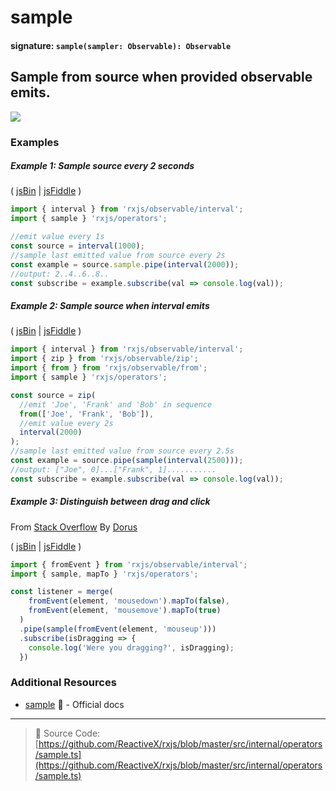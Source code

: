 # sample

#### signature: `sample(sampler: Observable): Observable`

## Sample from source when provided observable emits.

<a href="https://ultimateangular.com/?ref=76683_kee7y7vk"><img src="https://ultimateangular.com/assets/img/banners/ua-leader.svg"></a>

### Examples

##### Example 1: Sample source every 2 seconds

( [jsBin](http://jsbin.com/gemebopifu/1/edit?js,console) |
[jsFiddle](https://jsfiddle.net/btroncone/8wsbuvjb/) )

```js
import { interval } from 'rxjs/observable/interval';
import { sample } 'rxjs/operators';

//emit value every 1s
const source = interval(1000);
//sample last emitted value from source every 2s
const example = source.sample.pipe(interval(2000));
//output: 2..4..6..8..
const subscribe = example.subscribe(val => console.log(val));
```

##### Example 2: Sample source when interval emits

( [jsBin](http://jsbin.com/cunicepube/1/edit?js,console) |
[jsFiddle](https://jsfiddle.net/btroncone/b33kg9dn/) )

```js
import { interval } from 'rxjs/observable/interval';
import { zip } from 'rxjs/observable/zip';
import { from } from 'rxjs/observable/from';
import { sample } 'rxjs/operators';

const source = zip(
  //emit 'Joe', 'Frank' and 'Bob' in sequence
  from(['Joe', 'Frank', 'Bob']),
  //emit value every 2s
  interval(2000)
);
//sample last emitted value from source every 2.5s
const example = source.pipe(sample(interval(2500)));
//output: ["Joe", 0]...["Frank", 1]...........
const subscribe = example.subscribe(val => console.log(val));
```

##### Example 3: Distinguish between drag and click

From [Stack Overflow](https://stackoverflow.com/a/44865892/2774547) By
[Dorus](https://stackoverflow.com/users/402027/dorus)

( [jsBin](http://jsbin.com/riwipicilo/1/edit?html,js,console,output) |
[jsFiddle](https://jsfiddle.net/6yy6q0Lo/1/) )

```js
import { fromEvent } from 'rxjs/observable/interval';
import { sample, mapTo } 'rxjs/operators';

const listener = merge(
    fromEvent(element, 'mousedown').mapTo(false),
    fromEvent(element, 'mousemove').mapTo(true)
  )
  .pipe(sample(fromEvent(element, 'mouseup')))
  .subscribe(isDragging => {
    console.log('Were you dragging?', isDragging);
  })
```

### Additional Resources

* [sample](http://reactivex.io/rxjs/class/es6/Observable.js~Observable.html#instance-method-sample)
  :newspaper: - Official docs

---

> :file_folder: Source Code:
> [https://github.com/ReactiveX/rxjs/blob/master/src/internal/operators/sample.ts](https://github.com/ReactiveX/rxjs/blob/master/src/internal/operators/sample.ts)
